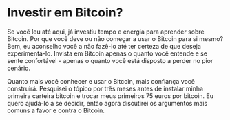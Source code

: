 # Investir em Bitcoin?

Se você leu até aqui, já investiu tempo e energia para aprender sobre Bitcoin. Por que você deve ou não começar a usar o Bitcoin para si mesmo? Bem, eu aconselho você a não fazê-lo até ter certeza de que deseja experimentá-lo. Invista em Bitcoin apenas o quanto você entende e se sente confortável - apenas o quanto você está disposto a perder no pior cenário.

Quanto mais você conhecer e usar o Bitcoin, mais confiança você construirá. Pesquisei o tópico por três meses antes de instalar minha primeira carteira bitcoin e trocar meus primeiros 75 euros por bitcoin. Eu quero ajudá-lo a se decidir, então agora discutirei os argumentos mais comuns a favor e contra o Bitcoin.
